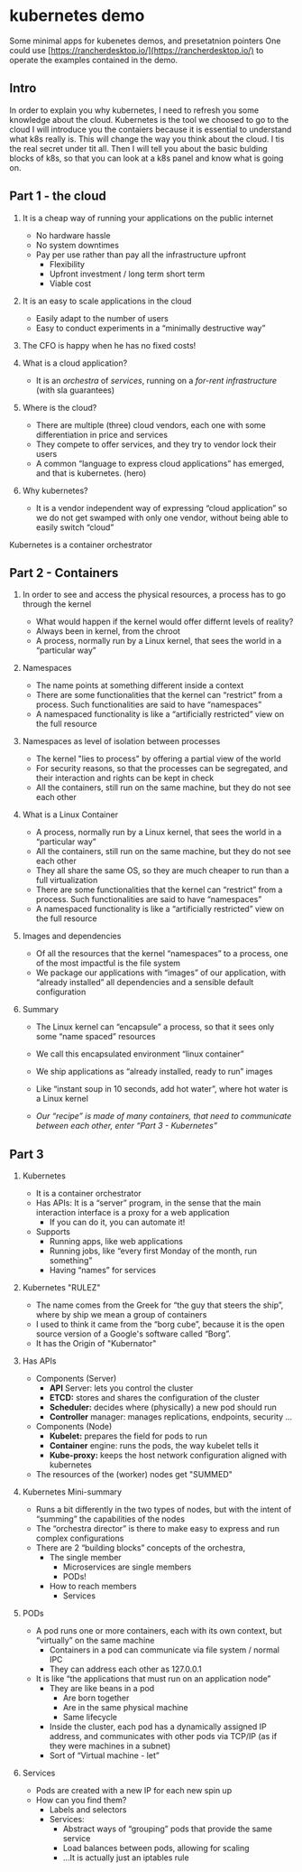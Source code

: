 # kubernetes demo
Some minimal apps for kubenetes demos, and presetatnion pointers
One could use [https://rancherdesktop.io/](https://rancherdesktop.io/) to operate the examples contained in the demo.

## Intro

In order to explain you why kubernetes, I need to refresh you some knowledge about the cloud.
Kubernetes is the tool we choosed to go to the cloud
I will introduce you the contaiers because it is essential to understand what k8s really is. This will change the way you think about the cloud. I tis the real secret under tit all.
Then I will tell you about the basic bulding blocks of k8s, so that you can look at a k8s panel and know what is going on.

## Part 1 - the cloud

1. It is a cheap way of running your applications on the public internet
   - No hardware hassle
   - No system downtimes
   - Pay per use rather than pay all the infrastructure upfront
     - Flexibility
     - Upfront investment / long term short term
     - Viable cost

2. It is an easy to scale applications in the cloud
   - Easily adapt to the number of users
   - Easy to conduct experiments in a “minimally destructive way”

3. The CFO is happy when he has no fixed costs!


4. What is a cloud application?
   - It is an _orchestra_ of _services_, running on a _for-rent infrastructure_ (with sla guarantees)


5. Where is the cloud?
   - There are multiple (three) cloud vendors, each one with some differentiation in price and services
   - They compete to offer services, and they try to vendor lock their users
   - A common “language to express cloud applications” has emerged, and that is kubernetes. (hero)

6. Why kubernetes?
   - It is a vendor independent way of expressing “cloud application” so we do not get swamped with only one vendor, without being able to easily switch “cloud”


Kubernetes is a container orchestrator

## Part 2 - Containers
1. In order to see and access the physical resources, a process has to go through the kernel
   - What would happen if the kernel would offer differnt levels of reality?
   - Always been in kernel, from the chroot
   - A process, normally run by a Linux kernel, that sees the world in a “particular way”

2. Namespaces
   - The name points at something different inside a context
   - There are some functionalities that the kernel can “restrict” from a process. Such functionalities are said to have “namespaces”
   - A namespaced functionality is like a “artificially restricted” view on the full resource

3. Namespaces as level of isolation between processes
   - The kernel "lies to process" by offering a partial view of the world
   - For security reasons, so that the processes can be segregated, and their interaction and rights can be kept in check
   - All the containers, still run on the same machine, but they do not see each other

4. What is a Linux Container
   - A process, normally run by a Linux kernel, that sees the world in a “particular way”
   - All the containers, still run on the same machine, but they do not see each other
   - They all share the same OS, so they are much cheaper to run than a full virtualization
   - There are some functionalities that the kernel can “restrict” from a process. Such functionalities are said to have “namespaces”
   - A namespaced functionality is like a “artificially restricted” view on the full resource

5. Images and dependencies
   - Of all the resources that the kernel “namespaces” to a process, one of the most impactful is the file system
   - We package our applications with “images” of our application, with “already installed” all dependencies and a sensible default configuration
 
6. Summary
   - The Linux kernel can “encapsule” a process, so that it sees only some “name spaced” resources
   - We call this encapsulated environment “linux container”
   - We ship applications as “already installed, ready to run” images
   - Like “instant soup in 10 seconds, add hot water”, where hot water is a Linux kernel

   - _*Our “recipe” is made of many containers, that need to communicate between each other, enter “Part 3 - Kubernetes”*_

## Part 3

1. Kubernetes
   - It is a container orchestrator
   - Has APIs: It is a “server” program, in the sense that the main interaction interface is a proxy for a web application
     - If you can do it, you can automate it!
   - Supports
     - Running apps, like web applications
     - Running jobs, like “every first Monday of the month, run something”
     - Having “names” for services

2. Kubernetes "RULEZ"
   - The name comes from the Greek for “the guy that steers the ship”, where by ship we mean a group of containers
   - I used to think it came from the “borg cube”, because it is the open source version of a Google's software called “Borg”.
   - It has the Origin of "Kubernator"

3. Has APIs
   - Components (Server)
      - **API** Server: lets you control the cluster
      - **ETCD:** stores and shares the configuration of the cluster
      - **Scheduler:** decides where (physically) a new pod should run
      - **Controller** manager: manages replications, endpoints, security …
   - Components (Node)
      - **Kubelet:** prepares the field for pods to run
      - **Container** engine: runs the pods, the way kubelet tells it 
      - **Kube-proxy:** keeps the host network configuration aligned with kubernetes
   - The resources of the (worker) nodes get "SUMMED"

4. Kubernetes Mini-summary
   - Runs a bit differently in the two types of nodes, but with the intent of “summing” the capabilities of the nodes
   - The “orchestra director” is there to make easy to express and run complex configurations
   - There are 2 “building blocks” concepts of the orchestra,
      - The single member
         - Microservices are single members
         - PODs!
      - How to reach members
         - Services

5. PODs
   - A pod runs one or more containers, each with its own context, but “virtually” on the same machine
      - Containers in a pod can communicate via file system / normal IPC
      - They can address each other as 127.0.0.1
   - It is like “the applications that must run on an application node”
      - They are like beans in a pod
         - Are born together
         - Are in the same physical machine
         - Same lifecycle
      - Inside the cluster, each pod has a dynamically assigned IP address, and communicates with other pods via TCP/IP (as if they were machines in a subnet)
      - Sort of “Virtual machine - let”

6. Services
   - Pods are created with a new IP for each new spin up
   - How can you find them?
      - Labels and selectors
      - Services:
         - Abstract ways of “grouping” pods that provide the same service
         - Load balances between pods, allowing for scaling
         - …It is actually just an iptables rule



